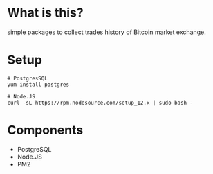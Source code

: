 # What is this?
simple packages to collect trades history of Bitcoin market exchange.

# Setup
```
# PostgresSQL
yum install postgres

# Node.JS
curl -sL https://rpm.nodesource.com/setup_12.x | sudo bash -
```

# Components
- PostgreSQL
- Node.JS
- PM2
